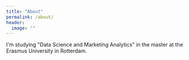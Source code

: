 ```yaml
---
title: "About"
permalink: /about/
header:
  image: ""
---
```


I'm studying "Data Science and Marketing Analytics" in the master at the Erasmus University in Rotterdam.
